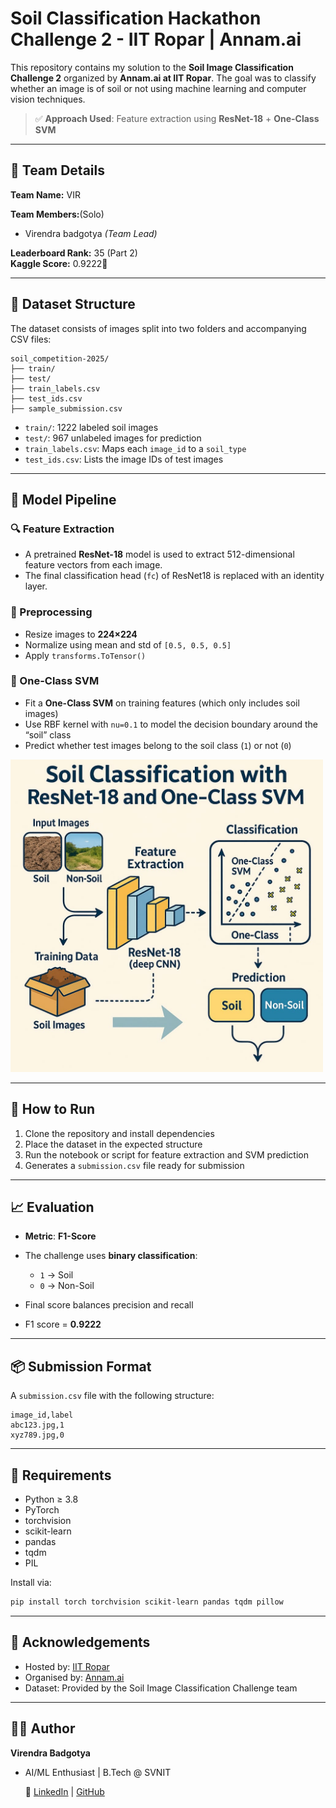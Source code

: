 #  Soil Classification Hackathon Challenge 2 - IIT Ropar | Annam.ai


This repository contains my solution to the **Soil Image Classification Challenge 2** organized by **Annam.ai at IIT Ropar**. The goal was to classify whether an image is of soil or not using machine learning and computer vision techniques.

> ✅ **Approach Used**: Feature extraction using **ResNet-18** + **One-Class SVM**

---
## 👥 Team Details

**Team Name:** VIR

**Team Members:**(Solo)
- Virendra badgotya *(Team Lead)*


**Leaderboard Rank:** 35 (Part 2)  
**Kaggle Score:** 0.9222🎯

---

## 📂 Dataset Structure

The dataset consists of images split into two folders and accompanying CSV files:

```
soil_competition-2025/
├── train/
├── test/
├── train_labels.csv
├── test_ids.csv
├── sample_submission.csv
```

* `train/`: 1222 labeled soil images
* `test/`: 967 unlabeled images for prediction
* `train_labels.csv`: Maps each `image_id` to a `soil_type`
* `test_ids.csv`: Lists the image IDs of test images

---

## 🧠 Model Pipeline

### 🔍 Feature Extraction

* A pretrained **ResNet-18** model is used to extract 512-dimensional feature vectors from each image.
* The final classification head (`fc`) of ResNet18 is replaced with an identity layer.

### 🧼 Preprocessing

* Resize images to **224×224**
* Normalize using mean and std of `[0.5, 0.5, 0.5]`
* Apply `transforms.ToTensor()`

### 🔎 One-Class SVM

* Fit a **One-Class SVM** on training features (which only includes soil images)
* Use RBF kernel with `nu=0.1` to model the decision boundary around the “soil” class
* Predict whether test images belong to the soil class (`1`) or not (`0`)

<img src="image.png" alt="Diagram" width="500"/>

---

## 🚀 How to Run

1. Clone the repository and install dependencies
2. Place the dataset in the expected structure
3. Run the notebook or script for feature extraction and SVM prediction
4. Generates a `submission.csv` file ready for submission

---

## 📈 Evaluation

* **Metric**: **F1-Score**
* The challenge uses **binary classification**:

  * `1` → Soil
  * `0` → Non-Soil
* Final score balances precision and recall
* F1 score = **0.9222**
---

## 📦 Submission Format

A `submission.csv` file with the following structure: 

```csv
image_id,label
abc123.jpg,1
xyz789.jpg,0
```

---

## 📑 Requirements

* Python ≥ 3.8
* PyTorch
* torchvision
* scikit-learn
* pandas
* tqdm
* PIL

Install via:

```bash
pip install torch torchvision scikit-learn pandas tqdm pillow
```

---

## 🤝 Acknowledgements

* Hosted by: [IIT Ropar](https://www.iitrpr.ac.in)
* Organised by: [Annam.ai](https://annam.ai)
* Dataset: Provided by the Soil Image Classification Challenge team
  
---
## 🧑‍💻 Author

**Virendra Badgotya**
* AI/ML Enthusiast | B.Tech @ SVNIT
  
  🔗 [LinkedIn](https://www.linkedin.com/in/virendra-badgotya/) | [GitHub](https://github.com/vir123-devf)



